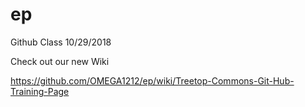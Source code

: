 # ep
Github Class 10/29/2018

Check out our new Wiki

https://github.com/OMEGA1212/ep/wiki/Treetop-Commons-Git-Hub-Training-Page
